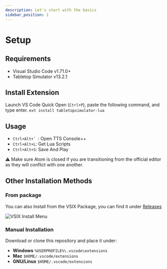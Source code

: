 ```yaml
---
description: Let's start with the basics
sidebar_position: 1
---
```


# Setup
## Requirements
- Visual Studio Code v1.71.0+
- Tabletop Simulator v13.2.1
## Install Extension
Launch VS Code Quick Open (`Ctrl+P`), paste the following command, and type enter.
`ext install tabletopsimulator-lua`
## Usage
- ``Ctrl+Alt+` ``: Open TTS Console++
- `Ctrl+Alt+L`: Get Lua Scripts
- `Ctrl+Alt+S`: Save And Play

<!-- <callout type="warn"> -->
⚠️ Make sure Atom is closed if you are transitioning from the official editor as they will conflict with one another.
<!-- </callout> -->

## Other Installation Methods
### From package
You can also Install from the VSIX Package, you can find it under [Releases](https://github.com/rolandostar/tabletopsimulator-lua-vscode/releases/latest)

![VSIX Install Menu](https://raw.githubusercontent.com/rolandostar/tabletopsimulator-lua-vscode/main/media/docs/vsix.png)
### Manual Installation
Download or clone this repository and place it under:
- **Windows** `%USERPROFILE%\.vscode\extensions`
- **Mac** `$HOME/.vscode/extensions`
- **GNU/Linux** `$HOME/.vscode/extensions`
